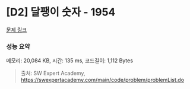 # [D2] 달팽이 숫자 - 1954 

[문제 링크](https://swexpertacademy.com/main/code/problem/problemDetail.do?contestProbId=AV5PobmqAPoDFAUq) 

### 성능 요약

메모리: 20,084 KB, 시간: 135 ms, 코드길이: 1,112 Bytes



> 출처: SW Expert Academy, https://swexpertacademy.com/main/code/problem/problemList.do